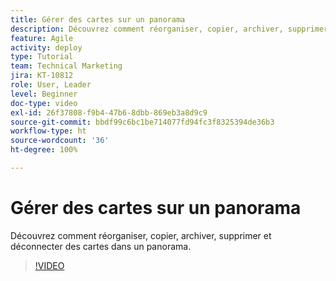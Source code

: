 ```yaml
---
title: Gérer des cartes sur un panorama
description: Découvrez comment réorganiser, copier, archiver, supprimer et déconnecter des cartes dans un panorama.
feature: Agile
activity: deploy
type: Tutorial
team: Technical Marketing
jira: KT-10812
role: User, Leader
level: Beginner
doc-type: video
exl-id: 26f37808-f9b4-47b6-8dbb-869eb3a8d9c9
source-git-commit: bbdf99c6bc1be714077fd94fc3f8325394de36b3
workflow-type: ht
source-wordcount: '36'
ht-degree: 100%

---
```


# Gérer des cartes sur un panorama

Découvrez comment réorganiser, copier, archiver, supprimer et déconnecter des cartes dans un panorama.

>[!VIDEO](https://video.tv.adobe.com/v/346810/?quality=12&learn=on&enablevpops=1)
